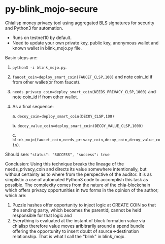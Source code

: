 # py-blink_mojo-secure
Chialisp money privacy tool using aggregated BLS signatures for security and Python3 for automation.

* Runs on testnet10 by default.
* Need to update your own private key, public key, anonymous wallet and known wallet in blink_mojo.py file.


Basic steps are:
1. `python3 -i blink_mojo.py`.
2. `faucet_coin=deploy_smart_coin(FAUCET_CLSP,100)` and note coin_id if from other wallet(or from faucet).
3. `needs_privacy_coin=deploy_smart_coin(NEEDS_PRIVACY_CLSP,1000)` and note coin_id if from other wallet.
4. As a final sequence:

   a. `decoy_coin=deploy_smart_coin(DECOY_CLSP,100)`
   
   b. `decoy_value_coin=deploy_smart_coin(DECOY_VALUE_CLSP,1000)`
   
   c. `blink_mojo(faucet_coin,needs_privacy_coin,decoy_coin,decoy_value_coin)`.
   
   
Should see:
`"status": "SUCCESS",
 "success": true`
 
 Conclusion: Using this technique breaks the lineage of the needs_privacy_coin and directs its value somewhere intentionally, but without certainty as to where from the perspective of the auditor. It is as simplistic a use of automated Python3 code to accomplish this task as possible. The complexity comes from the nature of the chia-blockchain which offers privacy opportunities in two forms in the opinion of the author; which are:
1) Puzzle hashes offer opportunity to inject logic at CREATE COIN so that the sending party, which becomes the parentid, cannot be held responsible for that logic and 
2) Everything is evaluated at the instant of block formation value via chialisp therefore value moves aribitrarily around a spend bundle offering the opportunity to insert doubt of source->destination relationship. That is what I call the "blink" in blink_mojo.
